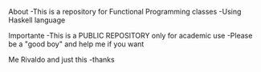 About
-This is a repository for Functional Programming classes
-Using Haskell language

Importante
-This is a PUBLIC REPOSITORY only for academic use
-Please be a "good boy" and help me if you want

Me
Rivaldo and just this
-thanks
